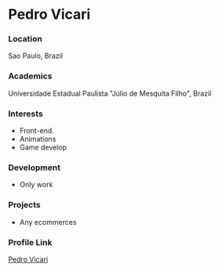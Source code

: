 # Pedro Vicari

### Location

Sao Paulo, Brazil

### Academics

Universidade Estadual Paulista "Júlio de Mesquita Filho", Brazil

### Interests

- Front-end.
- Animations
- Game develop

### Development

- Only work

### Projects

- Any ecommerces

### Profile Link

[Pedro Vicari](https://github.com/pvicari)
